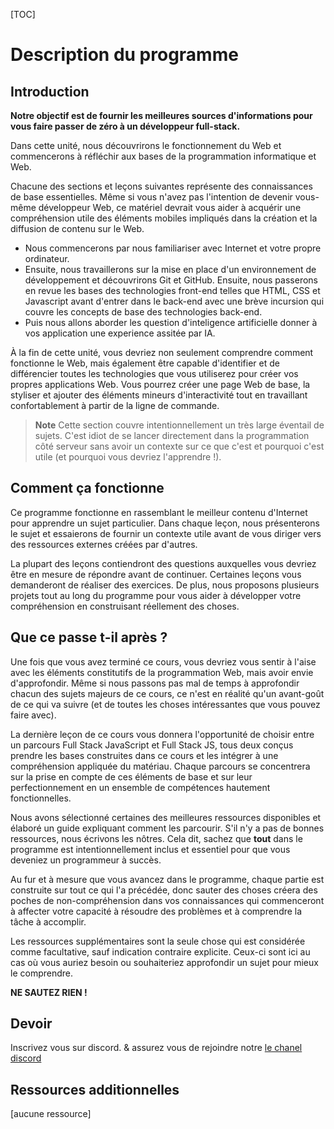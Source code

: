 [TOC]

# <b>Description du programme</b> 

## Introduction

**Notre objectif est de fournir les meilleures sources d'informations pour vous faire passer de zéro à un développeur full-stack.**

Dans cette unité, nous découvrirons le fonctionnement du Web et commencerons à réfléchir aux bases de la programmation informatique et Web.

Chacune des sections et leçons suivantes représente des connaissances de base essentielles. Même si vous n'avez pas l'intention de devenir vous-même développeur Web, ce matériel devrait vous aider à acquérir une compréhension utile des éléments mobiles impliqués dans la création et la diffusion de contenu sur le Web.

- Nous commencerons par nous familiariser avec Internet et votre propre ordinateur. 
- Ensuite, nous travaillerons sur la mise en place d'un environnement de développement et découvrirons Git et GitHub. Ensuite, nous passerons en revue les bases des technologies front-end telles que HTML, CSS et Javascript avant d'entrer dans le back-end avec une brève incursion qui couvre les concepts de base des technologies back-end. 
- Puis nous allons aborder les question d'inteligence artificielle donner à vos application une experience assitée par IA.

À la fin de cette unité, vous devriez non seulement comprendre comment fonctionne le Web, mais également être capable d'identifier et de différencier toutes les technologies que vous utiliserez pour créer vos propres applications Web. Vous pourrez créer une page Web de base, la styliser et ajouter des éléments mineurs d'interactivité tout en travaillant confortablement à partir de la ligne de commande.

> **Note**
> Cette section couvre intentionnellement un très large éventail de sujets. C'est idiot de se lancer directement dans la programmation côté serveur sans avoir un contexte sur ce que c'est et pourquoi c'est utile (et pourquoi vous devriez l'apprendre !).

## Comment ça fonctionne

Ce programme fonctionne en rassemblant le meilleur contenu d'Internet pour apprendre un sujet particulier. Dans chaque leçon, nous présenterons le sujet et essaierons de fournir un contexte utile avant de vous diriger vers des ressources externes créées par d'autres.

La plupart des leçons contiendront des questions auxquelles vous devriez être en mesure de répondre avant de continuer. Certaines leçons vous demanderont de réaliser des exercices. De plus, nous proposons plusieurs projets tout au long du programme pour vous aider à développer votre compréhension en construisant réellement des choses.


## Que ce passe t-il après ?

Une fois que vous avez terminé ce cours, vous devriez vous sentir à l'aise avec les éléments constitutifs de la programmation Web, mais avoir envie d'approfondir. Même si nous passons pas mal de temps à approfondir chacun des sujets majeurs de ce cours, ce n'est en réalité qu'un avant-goût de ce qui va suivre (et de toutes les choses intéressantes que vous pouvez faire avec).

La dernière leçon de ce cours vous donnera l'opportunité de choisir entre un parcours Full Stack JavaScript et Full Stack JS, tous deux conçus prendre les bases construites dans ce cours et les intégrer à une compréhension appliquée du matériau. Chaque parcours se concentrera sur la prise en compte de ces éléments de base et sur leur perfectionnement en un ensemble de compétences hautement fonctionnelles.

Nous avons sélectionné certaines des meilleures ressources disponibles et élaboré un guide expliquant comment les parcourir. S'il n'y a pas de bonnes ressources, nous écrivons les nôtres. Cela dit, sachez que **tout** dans le programme est intentionnellement inclus et essentiel pour que vous deveniez un programmeur à succès.

Au fur et à mesure que vous avancez dans le programme, chaque partie est construite sur tout ce qui l'a précédée, donc sauter des choses créera des poches de non-compréhension dans vos connaissances qui commenceront à affecter votre capacité à résoudre des problèmes et à comprendre la tâche à accomplir.

Les ressources supplémentaires sont la seule chose qui est considérée comme facultative, sauf indication contraire explicite. Ceux-ci sont ici au cas où vous auriez besoin ou souhaiteriez approfondir un sujet pour mieux le comprendre.

**NE SAUTEZ RIEN !**

## Devoir

<div class="lesson-content__panel" markdown="1">
 
Inscrivez vous sur discord. & assurez vous de rejoindre notre <a href="https://discord.gg/qAXhuudu">le chanel discord</a>

</div>

## Ressources additionnelles

[aucune ressource]
